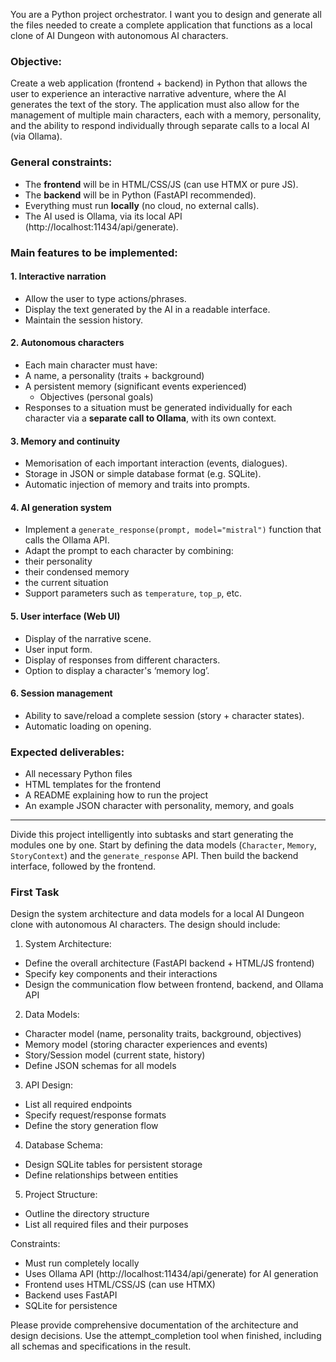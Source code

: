 You are a Python project orchestrator. I want you to design and generate all the files needed to create a complete application that functions as a local clone of AI Dungeon with autonomous AI characters.

### Objective:
Create a web application (frontend + backend) in Python that allows the user to experience an interactive narrative adventure, where the AI generates the text of the story. The application must also allow for the management of multiple main characters, each with a memory, personality, and the ability to respond individually through separate calls to a local AI (via Ollama).

### General constraints:
- The **frontend** will be in HTML/CSS/JS (can use HTMX or pure JS).
- The **backend** will be in Python (FastAPI recommended).
- Everything must run **locally** (no cloud, no external calls).
- The AI used is Ollama, via its local API (http://localhost:11434/api/generate).

### Main features to be implemented:

#### 1. Interactive narration
- Allow the user to type actions/phrases.
- Display the text generated by the AI in a readable interface.
- Maintain the session history.

#### 2. Autonomous characters
- Each main character must have:
- A name, a personality (traits + background)
- A persistent memory (significant events experienced)
    - Objectives (personal goals)
- Responses to a situation must be generated individually for each character via a **separate call to Ollama**, with its own context.

#### 3. Memory and continuity
- Memorisation of each important interaction (events, dialogues).
- Storage in JSON or simple database format (e.g. SQLite).
- Automatic injection of memory and traits into prompts.

#### 4. AI generation system
- Implement a `generate_response(prompt, model="mistral")` function that calls the Ollama API.
- Adapt the prompt to each character by combining:
- their personality
- their condensed memory
- the current situation
- Support parameters such as `temperature`, `top_p`, etc.

#### 5. User interface (Web UI)
- Display of the narrative scene.
- User input form.
- Display of responses from different characters.
- Option to display a character's ‘memory log’.

#### 6. Session management
- Ability to save/reload a complete session (story + character states).
- Automatic loading on opening.

### Expected deliverables:
- All necessary Python files
- HTML templates for the frontend
- A README explaining how to run the project
- An example JSON character with personality, memory, and goals

---

Divide this project intelligently into subtasks and start generating the modules one by one. Start by defining the data models (`Character`, `Memory`, `StoryContext`) and the `generate_response` API. Then build the backend interface, followed by the frontend.


### First Task 

Design the system architecture and data models for a local AI Dungeon clone with autonomous AI characters. The design should include:

1. System Architecture:
- Define the overall architecture (FastAPI backend + HTML/JS frontend)
- Specify key components and their interactions
- Design the communication flow between frontend, backend, and Ollama API

2. Data Models:
- Character model (name, personality traits, background, objectives)
- Memory model (storing character experiences and events)
- Story/Session model (current state, history)
- Define JSON schemas for all models

3. API Design:
- List all required endpoints
- Specify request/response formats
- Define the story generation flow

4. Database Schema:
- Design SQLite tables for persistent storage
- Define relationships between entities

5. Project Structure:
- Outline the directory structure
- List all required files and their purposes

Constraints:
- Must run completely locally
- Uses Ollama API (http://localhost:11434/api/generate) for AI generation
- Frontend uses HTML/CSS/JS (can use HTMX)
- Backend uses FastAPI
- SQLite for persistence

Please provide comprehensive documentation of the architecture and design decisions. Use the attempt_completion tool when finished, including all schemas and specifications in the result.